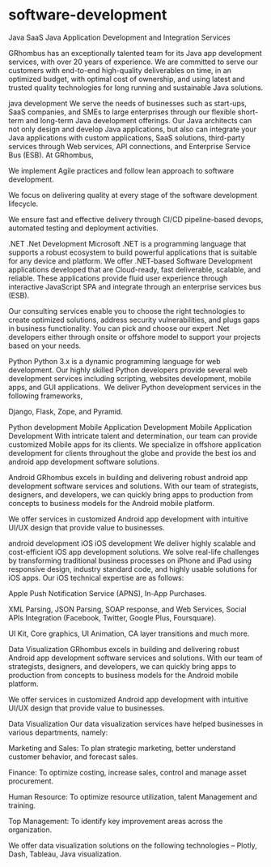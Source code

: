 # software-development
Java
SaaS Java Application Development and Integration Services

GRhombus has an exceptionally talented team for its Java app development services, with over 20 years of experience. We are committed to serve our customers with end-to-end high-quality deliverables on time, in an optimized budget, with optimal cost of ownership, and using latest and trusted quality technologies for long running and sustainable Java solutions.


 java development
We serve the needs of businesses such as start-ups, SaaS companies, and SMEs to large enterprises through our flexible short-term and long-term Java development offerings. Our Java architects can not only design and develop Java applications, but also can integrate your Java applications with custom applications, SaaS solutions, third-party services through Web services, API connections, and Enterprise Service Bus (ESB). At GRhombus,
‍

We implement Agile practices and follow lean approach to software development.

We focus on delivering quality at every stage of the software development lifecycle.

We ensure fast and effective delivery through CI/CD pipeline-based devops, automated testing and deployment activities.

.NET
.Net Development
Microsoft .NET is a programming language that supports a robust ecosystem to build powerful applications that is suitable for any device and platform. We offer .NET-based Software Development applications developed that are Cloud-ready, fast deliverable, scalable, and reliable. These applications provide fluid user experience through interactive JavaScript SPA and integrate through an enterprise services bus (ESB).

Our consulting services enable you to choose the right technologies to create optimized solutions, address security vulnerabilities, and plugs gaps in business functionality.
You can pick and choose our expert .Net developers either through onsite or offshore model to support your projects based on your needs.

Python
Python 3.x is a dynamic programming language for web development. Our highly skilled Python developers provide several web development services including scripting, websites development, mobile apps, and GUI applications.
‍
We deliver Python development services in the following frameworks,

Django, Flask, Zope, and Pyramid.

Python development
Mobile Application Development
Mobile Application Development
With intricate talent and determination, our team can provide customized Mobile apps for its clients. We specialize in offshore application development for clients throughout the globe and provide the best ios and android app development software solutions.

Android
GRhombus excels in building and delivering robust android app development software services and solutions. With our team of strategists, designers, and developers, we can quickly bring apps to production from concepts to business models for the Android mobile platform.

We offer services in customized Android app development with intuitive UI/UX design that provide value to businesses.


android development
iOS
iOS development
We deliver highly scalable and cost-efficient iOS app development solutions. We solve real-life challenges by transforming traditional business processes on iPhone and iPad using responsive design, industry standard code, and highly usable solutions for iOS apps. Our iOS technical expertise are as follows:

Apple Push Notification Service (APNS), In-App Purchases.

XML Parsing, JSON Parsing, SOAP response, and Web Services, Social APIs Integration (Facebook, Twitter, Google Plus, Foursquare).

UI Kit, Core graphics, UI Animation, CA layer transitions and much more.

Data Visualization
GRhombus excels in building and delivering robust Android app development software services and solutions. With our team of strategists, designers, and developers, we can quickly bring apps to production from concepts to business models for the Android mobile platform.

We offer services in customized Android app development with intuitive UI/UX design that provide value to businesses.


Data Visualization
Our data visualization services have helped businesses in various departments, namely:

Marketing and Sales: To plan strategic marketing, better understand customer behavior, and forecast sales.

Finance: To optimize costing, increase sales, control and manage asset procurement.

Human Resource: To optimize resource utilization, talent Management and training.

Top Management: To identify key improvement areas across the organization.

We offer data visualization solutions on the following technologies – Plotly, Dash, Tableau, Java visualization.
